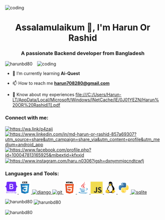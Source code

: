  <img src="[https://strapi.dhiwise.com/uploads/django_react_OG_Image_c6cfb497c1.webp](https://images.prismic.io/loco-blogs/79328284-f97b-489f-924c-eb3b17e34b56_image2.png?auto=compress%2Cformat&rect=0%2C0%2C1999%2C1124&w=1920&h=1080&ar=1.91%3A1)" alt="coding" width="955" height="318">
<h1 align="center">Assalamulaikum 👋, I'm Harun Or Rashid</h1>
<h3 align="center">A passionate Backend developer from Bangladesh</h3>

<img align='right' alt='coding' width='400' src="https://cdn.dribbble.com/users/730703/screenshots/6581243/avento.gif">


<p align="left"> <img src="https://komarev.com/ghpvc/?username=harunbd80&label=Profile%20views&color=0e75b6&style=flat" alt="harunbd80" /> </p>

- 🌱 I’m currently learning **Ai-Quest**

- 📫 How to reach me **harun708280@gmail.com**

- 📄 Know about my experiences [file:///C:/Users/Harun-LT/AppData/Local/Microsoft/Windows/INetCache/IE/0J01YEZN/Harun%20OR%20Rashid[1].pdf](file:///C:/Users/Harun-LT/AppData/Local/Microsoft/Windows/INetCache/IE/0J01YEZN/Harun%20OR%20Rashid[1].pdf)

<h3 align="left">Connect with me:</h3>
<p align="left">
<a href="https://twitter.com/https://wa.link/p4zaij" target="blank"><img align="center" src="https://raw.githubusercontent.com/rahuldkjain/github-profile-readme-generator/master/src/images/icons/Social/twitter.svg" alt="https://wa.link/p4zaij" height="30" width="40" /></a>
<a href="https://linkedin.com/in/https://www.linkedin.com/in/md-harun-or-rashid-857a69307?utm_source=share&utm_campaign=share_via&utm_content=profile&utm_medium=android_app" target="blank"><img align="center" src="https://raw.githubusercontent.com/rahuldkjain/github-profile-readme-generator/master/src/images/icons/Social/linked-in-alt.svg" alt="https://www.linkedin.com/in/md-harun-or-rashid-857a69307?utm_source=share&utm_campaign=share_via&utm_content=profile&utm_medium=android_app" height="30" width="40" /></a>
<a href="https://fb.com/https://www.facebook.com/profile.php?id=100047813165925&mibextid=kfxxjd" target="blank"><img align="center" src="https://raw.githubusercontent.com/rahuldkjain/github-profile-readme-generator/master/src/images/icons/Social/facebook.svg" alt="https://www.facebook.com/profile.php?id=100047813165925&mibextid=kfxxjd" height="30" width="40" /></a>
<a href="https://instagram.com/https://www.instagram.com/haru.n0306?igsh=dxnymmjqcndtcwfj" target="blank"><img align="center" src="https://raw.githubusercontent.com/rahuldkjain/github-profile-readme-generator/master/src/images/icons/Social/instagram.svg" alt="https://www.instagram.com/haru.n0306?igsh=dxnymmjqcndtcwfj" height="30" width="40" /></a>
</p>

<h3 align="left">Languages and Tools:</h3>
<p align="left"> <a href="https://getbootstrap.com" target="_blank" rel="noreferrer"> <img src="https://raw.githubusercontent.com/devicons/devicon/master/icons/bootstrap/bootstrap-plain-wordmark.svg" alt="bootstrap" width="40" height="40"/> </a> <a href="https://www.w3schools.com/css/" target="_blank" rel="noreferrer"> <img src="https://raw.githubusercontent.com/devicons/devicon/master/icons/css3/css3-original-wordmark.svg" alt="css3" width="40" height="40"/> </a> <a href="https://www.djangoproject.com/" target="_blank" rel="noreferrer"> <img src="https://cdn.worldvectorlogo.com/logos/django.svg" alt="django" width="40" height="40"/> </a> <a href="https://git-scm.com/" target="_blank" rel="noreferrer"> <img src="https://www.vectorlogo.zone/logos/git-scm/git-scm-icon.svg" alt="git" width="40" height="40"/> </a> <a href="https://www.w3.org/html/" target="_blank" rel="noreferrer"> <img src="https://raw.githubusercontent.com/devicons/devicon/master/icons/html5/html5-original-wordmark.svg" alt="html5" width="40" height="40"/> </a> <a href="https://www.java.com" target="_blank" rel="noreferrer"> <img src="https://raw.githubusercontent.com/devicons/devicon/master/icons/java/java-original.svg" alt="java" width="40" height="40"/> </a> <a href="https://developer.mozilla.org/en-US/docs/Web/JavaScript" target="_blank" rel="noreferrer"> <img src="https://raw.githubusercontent.com/devicons/devicon/master/icons/javascript/javascript-original.svg" alt="javascript" width="40" height="40"/> </a> <a href="https://www.linux.org/" target="_blank" rel="noreferrer"> <img src="https://raw.githubusercontent.com/devicons/devicon/master/icons/linux/linux-original.svg" alt="linux" width="40" height="40"/> </a> <a href="https://www.python.org" target="_blank" rel="noreferrer"> <img src="https://raw.githubusercontent.com/devicons/devicon/master/icons/python/python-original.svg" alt="python" width="40" height="40"/> </a> <a href="https://www.sqlite.org/" target="_blank" rel="noreferrer"> <img src="https://www.vectorlogo.zone/logos/sqlite/sqlite-icon.svg" alt="sqlite" width="40" height="40"/> </a> </p>

<p><img align="left" src="https://github-readme-stats.vercel.app/api/top-langs?username=harunbd80&show_icons=true&locale=en&layout=compact" alt="harunbd80" /></p>

<p>&nbsp;<img align="center" src="https://github-readme-stats.vercel.app/api?username=harunbd80&show_icons=true&locale=en" alt="harunbd80" /></p>

<p><img align="center" src="https://github-readme-streak-stats.herokuapp.com/?user=harunbd80&" alt="harunbd80" /></p>

